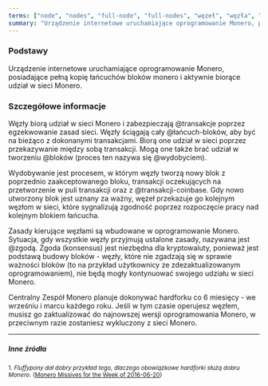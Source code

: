```yaml
---
terms: ["node", "nodes", "full-node", "full-nodes", "węzeł", "węzła", "węzłowi", "węzły", "węzłom", "węzłami", "węzłem", "węzłów"]
summary: "Urządzenie internetowe uruchamiające oprogramowanie Monero, posiadające pełną kopię łańcuchów bloków monero i aktywnie biorące udział w sieci Monero."
---
```


### Podstawy

Urządzenie internetowe uruchamiające oprogramowanie Monero, posiadające pełną kopię łańcuchów bloków monero i aktywnie biorące udział w sieci Monero.

### Szczegółowe informacje

Węzły biorą udział w sieci Monero i zabezpieczają @transakcje poprzez egzekwowanie zasad sieci. Węzły ściągają cały @łańcuch-bloków, aby być na bieżąco z dokonanymi transakcjami. Biorą one udział w sieci poprzez przekazywanie między sobą transakcji. Mogą one także brać udział w tworzeniu @bloków (proces ten nazywa się @wydobyciem).

Wydobywanie jest procesem, w którym węzły tworzą nowy blok z poprzednio zaakceptowanego bloku, transakcji oczekujących na przetworzenie w puli transakcji oraz z @transakcji-coinbase. Gdy nowo utworzony blok jest uznany za ważny, węzeł przekazuje go kolejnym węzłom w sieci, które sygnalizują zgodność poprzez rozpoczęcie pracy nad kolejnym blokiem łańcucha.

Zasady kierujące węzłami są wbudowane w oprogramowanie Monero. Sytuacja, gdy wszystkie węzły przyjmują ustalone zasady, nazywana jest @zgodą. Zgoda (konsensus) jest niezbędna dla kryptowaluty, ponieważ jest podstawą budowy bloków - węzły, które nie zgadzają się w sprawie ważności bloków (to na przykład użytkownicy ze zdezaktualizowanym oprogramowaniem), nie będą mogły kontynuować swojego udziału w sieci Monero.

Centralny Zespół Monero planuje dokonywać hardforku co 6 miesięcy - we wrześniu i marcu każdego roku. Jeśli w tym czasie operujesz węzłem, musisz go zaktualizować do najnowszej wersji oprogramowania Monero, w przeciwnym razie zostaniesz wykluczony z sieci Monero.

---

##### Inne źródła
<sub>1. *Fluffypony dał dobry przykład tego, dlaczego obowiązkowe hardforki służą dobru Monero.* ([Monero Missives for the Week of 2016-06-20](https://getmonero.org/2016/06/20/monero-missive-for-the-week-of-2016-06-20.html))</sub>
